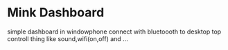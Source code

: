 # Mink Dashboard

simple dashboard in windowphone connect with bluetoooth to desktop top controll thing like sound,wifi(on,off) and ...
